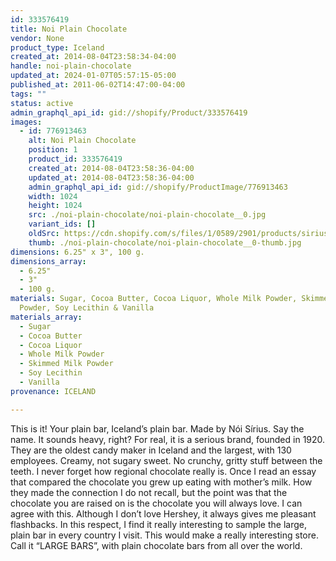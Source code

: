 ```yaml
---
id: 333576419
title: Noi Plain Chocolate
vendor: None
product_type: Iceland
created_at: 2014-08-04T23:58:34-04:00
handle: noi-plain-chocolate
updated_at: 2024-01-07T05:57:15-05:00
published_at: 2011-06-02T14:47:00-04:00
tags: ""
status: active
admin_graphql_api_id: gid://shopify/Product/333576419
images:
  - id: 776913463
    alt: Noi Plain Chocolate
    position: 1
    product_id: 333576419
    created_at: 2014-08-04T23:58:36-04:00
    updated_at: 2014-08-04T23:58:36-04:00
    admin_graphql_api_id: gid://shopify/ProductImage/776913463
    width: 1024
    height: 1024
    src: ./noi-plain-chocolate/noi-plain-chocolate__0.jpg
    variant_ids: []
    oldSrc: https://cdn.shopify.com/s/files/1/0589/2901/products/sirius_konsum.jpeg?v=1407211116
    thumb: ./noi-plain-chocolate/noi-plain-chocolate__0-thumb.jpg
dimensions: 6.25" x 3", 100 g.
dimensions_array:
  - 6.25"
  - 3"
  - 100 g.
materials: Sugar, Cocoa Butter, Cocoa Liquor, Whole Milk Powder, Skimmed Milk
  Powder, Soy Lecithin & Vanilla
materials_array:
  - Sugar
  - Cocoa Butter
  - Cocoa Liquor
  - Whole Milk Powder
  - Skimmed Milk Powder
  - Soy Lecithin
  - Vanilla
provenance: ICELAND

---
```


This is it! Your plain bar, Iceland’s plain bar. Made by Nói Sírius. Say the name. It sounds heavy, right? For real, it is a serious brand, founded in 1920. They are the oldest candy maker in Iceland and the largest, with 130 employees. Creamy, not sugary sweet. No crunchy, gritty stuff between the teeth. I never forget how regional chocolate really is. Once I read an essay that compared the chocolate you grew up eating with mother’s milk. How they made the connection I do not recall, but the point was that the chocolate you are raised on is the chocolate you will always love. I can agree with this. Although I don’t love Hershey, it always gives me pleasant flashbacks. In this respect, I find it really interesting to sample the large, plain bar in every country I visit. This would make a really interesting store. Call it “LARGE BARS”, with plain chocolate bars from all over the world.